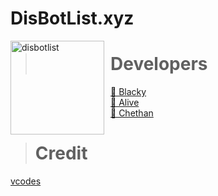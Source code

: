 # DisBotList.xyz
<img width="150" height="150" align="left" style="float: left; margin: 0 10px 0 0;" alt="disbotlist" src="https://media.discordapp.net/attachments/841656048695246878/846739727256125460/20210521_162249.jpg?width=480&height=480"> 



> # Developers
<a href="https://disbotlist.xyz/user/491577179495333903">👤 Blacky</a><br>
<a href="https://disbotlist.xyz/user/834315488473120788">👤 Alive</a><br>
<a href="https://disbotlist.xyz/user/801478547893387345">👤 Chethan</a><br>


> # Credit 
[vcodes](https://vcodes.xyz/)
